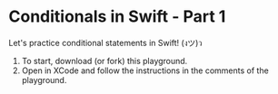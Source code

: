 # Conditionals in Swift - Part 1

Let's practice conditional statements in Swift! (งツ)ว
 
1. To start, download (or fork) this playground.
2. Open in XCode and follow the instructions in the comments of the playground.
